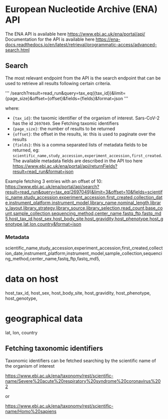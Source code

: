 # European Nucleotide Archive (ENA) API

The ENA API is available here https://www.ebi.ac.uk/ena/portal/api/
Documentation for the API is available here https://ena-docs.readthedocs.io/en/latest/retrieval/programmatic-access/advanced-search.html

## Search 

The most relevant endpoint from the API is the search endpoint that can be used to retrieve all results following certain criteria.

'''
/search?result=read_run&query=tax_eq({tax_id})&limit={page_size}&offset={offset}&fields={fields}&format=json
'''

where:
- `{tax_id}`: the taxomic identifier of the organism of interest. Sars-CoV-2 has the id `2697049`. See Fetching taxomic identifiers
- `{page_size}`: the number of results to be returned
- `{offset}`: the offset in the results, ie: this is used to paginate over the results
- `{fields}`: this is a comma separated lists of metadata fields to be returned, eg: `scientific_name,study_accession,experiment_accession,first_created`. The available metadata fields are described in the API too here https://www.ebi.ac.uk/ena/portal/api/returnFields?result=read_run&format=json

Example fetching 3 entries with an offset of 10:
https://www.ebi.ac.uk/ena/portal/api/search?result=read_run&query=tax_eq(2697049)&limit=3&offset=10&fields=scientific_name,study_accession,experiment_accession,first_created,collection_date,instrument_platform,instrument_model,library_name,nominal_length,library_layout,library_strategy,library_source,library_selection,read_count,base_count,sample_collection,sequencing_method,center_name,fastq_ftp,fastq_md5,host_tax_id,host_sex,host_body_site,host_gravidity,host_phenotype,host_genotype,lat,lon,country&format=json

### Metadata

scientific_name,study_accession,experiment_accession,first_created,collection_date,instrument_platform,instrument_model,sample_collection,sequencing_method,center_name,fastq_ftp,fastq_md5,
# data on host
host_tax_id,
host_sex,
host_body_site,
host_gravidity,
host_phenotype,
host_genotype,
# geographical data
lat,
lon,
country


## Fetching taxonomic identifiers

Taxonomic identifiers can be fetched searching by the scientific name of the organism of interest

https://www.ebi.ac.uk/ena/taxonomy/rest/scientific-name/Severe%20acute%20respiratory%20syndrome%20coronavirus%202

or

https://www.ebi.ac.uk/ena/taxonomy/rest/scientific-name/Homo%20sapiens